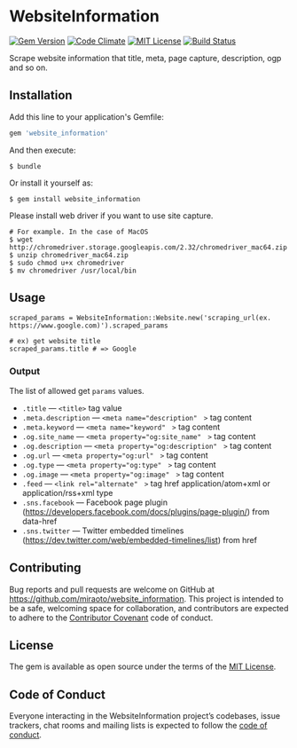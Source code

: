 # WebsiteInformation

[![Gem Version](https://badge.fury.io/rb/website_information.svg)](https://badge.fury.io/rb/website_information) [![Code Climate](https://codeclimate.com/github/miraoto/website_information/badges/gpa.svg)](https://codeclimate.com/github/miraoto/website_information) [![MIT License](http://img.shields.io/badge/license-MIT-blue.svg?style=flat)](LICENSE) [![Build Status](https://travis-ci.org/miraoto/website_information.svg?branch=master)](https://travis-ci.org/miraoto/website_information)

Scrape website information that title, meta, page capture, description, ogp and so on.

## Installation

Add this line to your application's Gemfile:

```ruby
gem 'website_information'
```

And then execute:

    $ bundle

Or install it yourself as:

    $ gem install website_information

Please install web driver if you want to use site capture.

    # For example. In the case of MacOS
    $ wget http://chromedriver.storage.googleapis.com/2.32/chromedriver_mac64.zip
    $ unzip chromedriver_mac64.zip
    $ sudo chmod u+x chromedriver
    $ mv chromedriver /usr/local/bin

## Usage

```
scraped_params = WebsiteInformation::Website.new('scraping_url(ex. https://www.google.com)').scraped_params

# ex) get website title
scraped_params.title # => Google

```

### Output
The list of allowed get `params` values.

 * ```.title```  — ```<title>``` tag value
 * ```.meta.description```  — ```<meta name="description"　>``` tag content
 * ```.meta.keyword```  — ```<meta name="keyword"　>``` tag content
 * ```.og.site_name```  — ```<meta property="og:site_name"　>``` tag content
 * ```.og.description```  — ```<meta property="og:description"　>``` tag content
 * ```.og.url```  — ```<meta property="og:url"　>``` tag content
 * ```.og.type```  — ```<meta property="og:type"　>``` tag content
 * ```.og.image```  — ```<meta property="og:image"　>``` tag content
 * ```.feed```  — ```<link rel="alternate"　>``` tag href application/atom+xml or application/rss+xml type
 * ```.sns.facebook```  — Facebook page plugin (https://developers.facebook.com/docs/plugins/page-plugin/) from data-href
 * ```.sns.twitter```  — Twitter embedded timelines (https://dev.twitter.com/web/embedded-timelines/list) from href


## Contributing

Bug reports and pull requests are welcome on GitHub at https://github.com/miraoto/website_information. This project is intended to be a safe, welcoming space for collaboration, and contributors are expected to adhere to the [Contributor Covenant](http://contributor-covenant.org) code of conduct.

## License

The gem is available as open source under the terms of the [MIT License](http://opensource.org/licenses/MIT).

## Code of Conduct

Everyone interacting in the WebsiteInformation project’s codebases, issue trackers, chat rooms and mailing lists is expected to follow the [code of conduct](https://github.com/[USERNAME]/website_information/blob/master/CODE_OF_CONDUCT.md).
